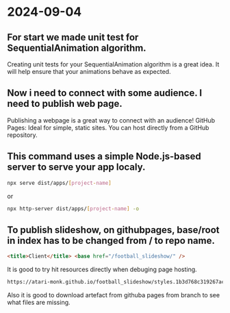 # 2024-09-04

## For start we made unit test for SequentialAnimation algorithm.

Creating unit tests for your SequentialAnimation algorithm is a great idea. It will help ensure that your animations behave as expected.

## Now i need to connect with some audience. I need to publish web page.

Publishing a webpage is a great way to connect with an audience!
GitHub Pages: Ideal for simple, static sites. You can host directly from a GitHub repository.

## This command uses a simple Node.js-based server to serve your app localy.

```bash
npx serve dist/apps/[project-name]
```

or

```bash
npx http-server dist/apps/[project-name] -o
```

## To publish slideshow, on githubpages, base/root in index has to be changed from / to repo name.

```html
<title>Client</title> <base href="/football_slideshow/" />
```

It is good to try hit resources directly when debuging page hosting.

```html
https://atari-monk.github.io/football_slideshow/styles.1b3d768c319267ac.js
```

Also it is good to download artefact from githuba pages from branch to see what files are missing.
